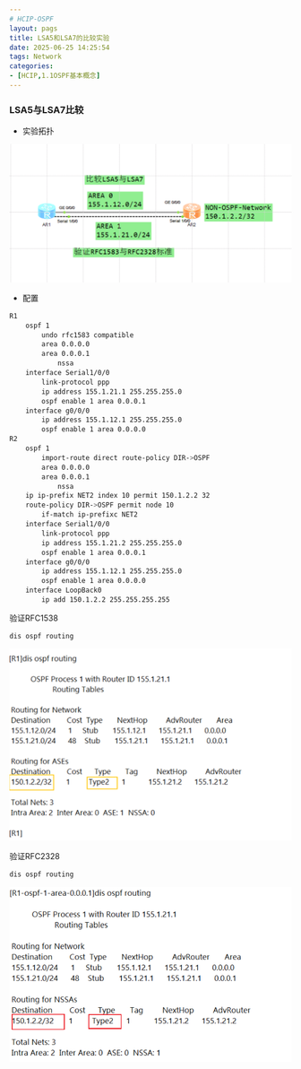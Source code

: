 ```yaml
---
# HCIP-OSPF
layout: pags
title: LSA5和LSA7的比较实验
date: 2025-06-25 14:25:54
tags: Network
categories: 
- [HCIP,1.1OSPF基本概念]
---
```


### LSA5与LSA7比较

- 实验拓扑
  
![命令](../imgs/OSPF/LSA5与LSA7拓扑.png)

- 配置
  <!-- more -->
```bash
R1
    ospf 1
        undo rfc1583 compatible
        area 0.0.0.0
        area 0.0.0.1 
            nssa
    interface Serial1/0/0 
        link-protocol ppp
        ip address 155.1.21.1 255.255.255.0
        ospf enable 1 area 0.0.0.1
    interface g0/0/0
        ip address 155.1.12.1 255.255.255.0
        ospf enable 1 area 0.0.0.0
R2
    ospf 1
        import-route direct route-policy DIR->OSPF
        area 0.0.0.0
        area 0.0.0.1
            nssa
    ip ip-prefix NET2 index 10 permit 150.1.2.2 32
    route-policy DIR->OSPF permit node 10
        if-match ip-prefixc NET2
    interface Serial1/0/0
        link-protocol ppp
        ip address 155.1.21.2 255.255.255.0
        ospf enable 1 area 0.0.0.1
    interface g0/0/0
        ip address 155.1.12.1 255.255.255.0
        ospf enable 1 area 0.0.0.0
    interface LoopBack0
        ip add 150.1.2.2 255.255.255.255
```

验证RFC1538

```bash
dis ospf routing
```

![命令](../imgs/OSPF/LSA5.png)

验证RFC2328

```BASH
dis ospf routing
```

![命令](../imgs/OSPF/LSA7.png)

